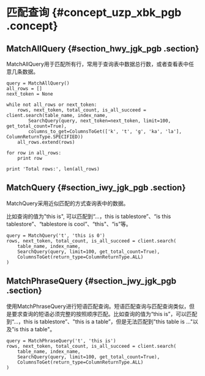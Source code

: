 # 匹配查询 {#concept_uzp_xbk_pgb .concept}

## MatchAllQuery {#section_hwy_jgk_pgb .section}

MatchAllQuery用于匹配所有行，常用于查询表中数据总行数，或者查看表中任意几条数据。

```
query = MatchAllQuery()
all_rows = []
next_token = None

while not all_rows or next_token:
    rows, next_token, total_count, is_all_succeed = client.search(table_name, index_name,
        SearchQuery(query, next_token=next_token, limit=100, get_total_count=True),
        columns_to_get=ColumnsToGet(['k', 't', 'g', 'ka', 'la'], ColumnReturnType.SPECIFIED))
    all_rows.extend(rows)

for row in all_rows:
    print row

print 'Total rows:', len(all_rows)
```

## MatchQuery {#section_iwy_jgk_pgb .section}

MatchQuery采用近似匹配的方式查询表中的数据。

比如查询的值为"this is", 可以匹配到“...，this is tablestore”、“is this tablestore”、“tablestore is cool”、“this"、“is”等。

```
query = MatchQuery('t', 'this is 0')
rows, next_token, total_count, is_all_succeed = client.search(
    table_name, index_name, 
    SearchQuery(query, limit=100, get_total_count=True), 
    ColumnsToGet(return_type=ColumnReturnType.ALL)
)
```

## MatchPhraseQuery {#section_jwy_jgk_pgb .section}

使用MatchPhraseQuery进行短语匹配查询。短语匹配查询与匹配查询类似，但是要求查询的短语必须完整的按照顺序匹配。比如查询的值为“this is”，可以匹配到“...，this is tablestore”、"this is a table”，但是无法匹配到"this table is ..."以及"is this a table"。

```
query = MatchPhraseQuery('t', 'this is')
rows, next_token, total_count, is_all_succeed = client.search(
    table_name, index_name, 
    SearchQuery(query, limit=100, get_total_count=True), 
    ColumnsToGet(return_type=ColumnReturnType.ALL)
)
```

